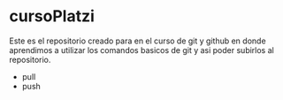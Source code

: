 # cursoPlatzi
Este es el repositorio creado para en el curso de git y github en donde aprendimos a utilizar los comandos basicos de git y asi poder subirlos al repositorio.

- pull
- push
